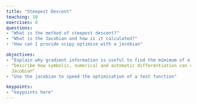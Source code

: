 ```yaml
---
title: "Steepest Descent"
teaching: 10
exercises: 0
questions:
- "What is the method of steepest descent?"
- "What is the Jacobian and how is it calculated?"
- "How can I provide scipy optimise with a jacobian"

objectives:
- "Explain why gradient information is useful to find the mimimum of a non-linear 
- "Describe how symbolic, numerical and automatic differentiation can calculate a 
  Jacobian"
- "Use the jacobian to speed the optimisation of a test function"

keypoints:
- "keypoints here"
---
```



